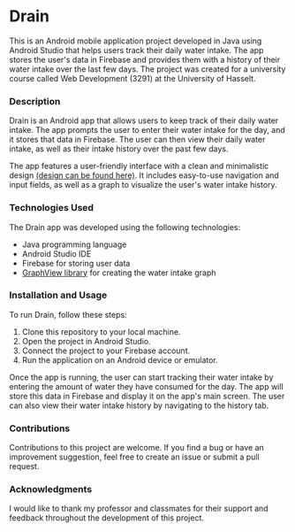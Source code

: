 # Drain
This is an Android mobile application project developed in Java using Android Studio that helps users track their daily water intake. The app stores the user's data in Firebase and provides them with a history of their water intake over the last few days. The project was created for a university course called Web Development (3291) at the University of Hasselt.

### Description
Drain is an Android app that allows users to keep track of their daily water intake. The app prompts the user to enter their water intake for the day, and it stores that data in Firebase. The user can then view their daily water intake, as well as their intake history over the past few days.

The app features a user-friendly interface with a clean and minimalistic design [(design can be found here)](https://camo.githubusercontent.com/e9f06f30a27aca65dbcf97ee5f248010ee2a0b774a9da40a513878bd596a5a41/68747470733a2f2f692e6962622e636f2f7a4a79384372502f6170702e706e67). It includes easy-to-use navigation and input fields, as well as a graph to visualize the user's water intake history.

### Technologies Used
The Drain app was developed using the following technologies:

- Java programming language
- Android Studio IDE
- Firebase for storing user data
- [GraphView library](https://github.com/jjoe64/GraphView) for creating the water intake graph

### Installation and Usage
To run Drain, follow these steps:

1. Clone this repository to your local machine.
2. Open the project in Android Studio.
3. Connect the project to your Firebase account.
4. Run the application on an Android device or emulator.

Once the app is running, the user can start tracking their water intake by entering the amount of water they have consumed for the day. The app will store this data in Firebase and display it on the app's main screen. The user can also view their water intake history by navigating to the history tab.

### Contributions
Contributions to this project are welcome. If you find a bug or have an improvement suggestion, feel free to create an issue or submit a pull request.

### Acknowledgments
I would like to thank my professor and classmates for their support and feedback throughout the development of this project.
